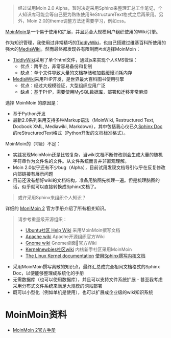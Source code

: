 > 经过试用Moin 2.0 Alpha，暂时决定采用Sphinx来整理汇总工作笔记，个人知识库可能会等自己更为熟练使用ReStructureText格式之后再采用。另外，Moin 2.0的theme调整方法还需要学习，例如css。

[MoinMoin](http://moinmo.in/)是一个易于使用和扩展，并且适合大规模用户组织使用的Wiki引擎。

作为知识管理，我使用过非常精巧的[TiddlyWiki](https://tiddlywiki.com)，也自己搭建过维基百科所使用的强大的[MediaWiki](https://www.mediawiki.org)。然而最终都发现各有限制而`考虑`选择MoinMoin：

* [TiddlyWiki](https://tiddlywiki.com)采用了单个html文件，通过js来实现个人KMS管理：
  * 优点：跨平台，非常容易备份和复制
  * 缺点：单个文件导致大量的文档存储和加载缓慢消耗内存
* [MediaWiki](https://www.mediawiki.org)采用PHP开发，是世界最大百科图书使用引擎
  * 优点：经过大规模验证，大型组织应用广泛
  * 缺点：基于PHP，需要使用MySQL数据库，部署和迁移非常麻烦

选择 MoinMoin 的原因是：

* 基于Python开发
* 最新2.0系列采用支持多种Markup语法（MoinWiki, Restructured Text, Docbook XML, Mediawiki, Markdown），其中包括我心仪已久[Sphinx Doc](http://www.sphinx-doc.org)的reStructuredText格式（Python开发的文档标准格式）。

MoinMoin的（`可能`）不足：

* 实践发现MoinMoin还是比较复杂，当wiki文档不断修改则会生成大量的随机字符串作为文件名的文件。从文件系统而言并非直观理解。
* Moin 2.0似乎还有不少bug（Alpha），目前试用发现文档导引似乎在反复修改内部链接有展示问题
* 目前还没有想好wiki的文档结构，准备用脑图先梳理一遍。但是梳理脑图的话，似乎就可以直接转换成Sphinx文档了。

> 或许采用Sphinx来组织个人知识？

详细的 [MoniMoin 2](https://moin-20.readthedocs.io/en/latest/) 官方手册介绍了所有相关知识。

> 请参考重量级开源组织：
>  * [Ubuntu社区 Help Wiki](https://help.ubuntu.com/community/) 采用MoinMoin撰写文档
>  * [Apache wiki](https://wiki.apache.org/) Apache开源组织官方Wiki
>  * [Gnome wiki](https://wiki.gnome.org) Gnome桌面官方Wiki
>  * [Kernelnewbies社区wiki](https://kernelnewbies.org)  内核新手社区采用MoinMoin
>  * [The Linux Kernel documentation](https://www.kernel.org/doc/html/v4.20/index.html) [使用Sphinx撰写内核文档](https://www.kernel.org/doc/html/v4.20/doc-guide/index.html)

* 采用MoinMoin撰写离散的知识点，最终汇总成完全相同文档格式的Sphinx Doc，以便能够整理成系统化的手册
* 无需数据库（也可以使用数据库），并且可以支持文件系统扩展 - 甚至我考虑采用分布式文件系统来满足大规模的网站部署
* 既可以小型化（例如单机是使用），也可以扩展成企业级的wiki知识系统

# MoinMoin资料

* [MoinMoin 2官方手册](https://moin-20.readthedocs.io/en/latest/)